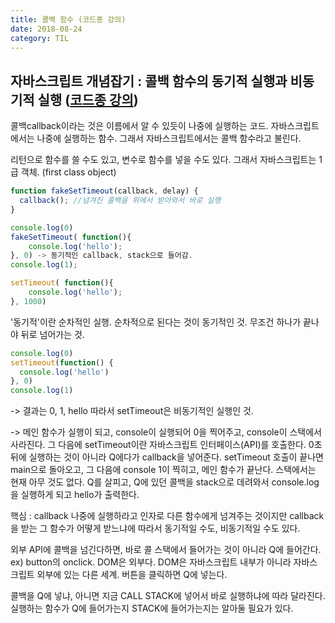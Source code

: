 ```yaml
---
title: 콜백 함수 (코드종 강의)
date: 2018-08-24
category: TIL
---
```


## 자바스크립트 개념잡기 : 콜백 함수의 동기적 실행과 비동기적 실행 ([코드종 강의](https://www.youtube.com/watch?v=j0Viy3v97gY))

콜백callback이라는 것은 이름에서 알 수 있듯이 나중에 실행하는 코드. 자바스크립트에서는 나중에 실행하는 함수. 그래서 자바스크립트에서는 콜백 함수라고 불린다.

리턴으로 함수를 쓸 수도 있고, 변수로 함수를 넣을 수도 있다. 그래서 자바스크립트는 1급 객체. (first class object)

```javascript
function fakeSetTimeout(callback, delay) {
  callback(); //넘겨진 콜백을 위에서 받아와서 바로 실행
}

console.log(0)
fakeSetTimeout( function(){
    console.log('hello');
}, 0) -> 동기적인 callback, stack으로 들어감.
console.log(1);

setTimeout( function(){
    console.log('hello');
}, 1000)
```

'동기적'이란 순차적인 실행.
순차적으로 된다는 것이 동기적인 것.
무조건 하나가 끝나야 뒤로 넘어가는 것.

```js
console.log(0)
setTimeout(function() {
  console.log('hello')
}, 0)
console.log(1)
```

-> 결과는 0, 1, hello 따라서 setTimeout은 비동기적인 실행인 것.

-> 메인 함수가 실행이 되고, console이 실행되어 0을 찍어주고, console이 스택에서 사라진다. 그 다음에 setTimeout이란 자바스크립트 인터페이스(API)를 호출한다. 0초 뒤에 실행하는 것이 아니라 Q에다가 callback을 넣어준다. setTimeout 호출이 끝나면 main으로 돌아오고, 그 다음에 console 1이 찍히고, 메인 함수가 끝난다. 스택에서는 현재 아무 것도 없다. Q를 살피고, Q에 있던 콜백을 stack으로 데려와서 console.log을 실행하게 되고 hello가 출력한다.

핵심 : callback 나중에 실행하라고 인자로 다른 함수에게 넘겨주는 것이지만 callback을 받는 그 함수가 어떻게 받느냐에 따라서 동기적일 수도, 비동기적일 수도 있다.

외부 API에 콜백을 넘긴다하면, 바로 콜 스택에서 들어가는 것이 아니라 Q에 들어간다. ex) button의 onclick. DOM은 외부다. DOM은 자바스크립트 내부가 아니라 자바스크립트 외부에 있는 다른 세계. 버튼을 클릭하면 Q에 넣는다.

콜백을 Q에 넣냐, 아니면 지금 CALL STACK에 넣어서 바로 실행하냐에 따라 달라진다. 실행하는 함수가 Q에 들어가는지 STACK에 들어가는지는 알아둘 필요가 있다.
